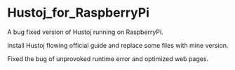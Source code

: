 # Hustoj_for_RaspberryPi
A bug fixed version of Hustoj running on RaspberryPi.

Install Hustoj flowing official guide and replace some files with mine version.

Fixed the bug of unprovoked runtime error and optimized web pages.
